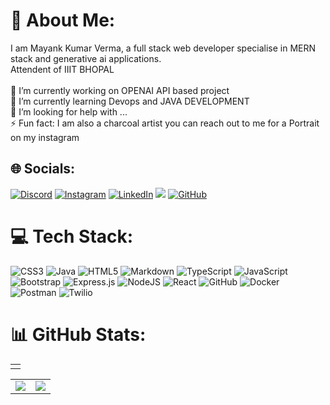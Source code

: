 # 💫 About Me:
I am Mayank Kumar Verma, a full stack web developer specialise in MERN stack and generative ai applications.<br>Attendent of IIIT BHOPAL<br><br>🔭 I’m currently working on OPENAI API based project<br>🌱 I’m currently learning Devops and JAVA DEVELOPMENT<br>🤔 I’m looking for help with ...<br>⚡ Fun fact: I am also a charcoal artist you can reach out to me for a Portrait on my instagram


## 🌐 Socials:
[![Discord](https://img.shields.io/badge/Discord-%237289DA.svg?logo=discord&logoColor=white)](https://discord.gg/mayankdev_) [![Instagram](https://img.shields.io/badge/Instagram-%23E4405F.svg?logo=Instagram&logoColor=white)](https://instagram.com/mynk_vrma) [![LinkedIn](https://img.shields.io/badge/LinkedIn-%230077B5.svg?logo=linkedin&logoColor=white)](https://linkedin.com/in/mayank-kumar-verma-17a5b72a2/) [![](https://img.shields.io/badge/X-black.svg?logo=X&logoColor=white)](https://x.com/MayankV0611) [![GitHub](https://img.shields.io/badge/github-%23121011.svg?style=for-the-badge&logo=github&logoColor=white)](https://github.com/webermayank/webermayank)

# 💻 Tech Stack:
![CSS3](https://img.shields.io/badge/css3-%231572B6.svg?style=for-the-badge&logo=css3&logoColor=white) ![Java](https://img.shields.io/badge/java-%23ED8B00.svg?style=for-the-badge&logo=openjdk&logoColor=white) ![HTML5](https://img.shields.io/badge/html5-%23E34F26.svg?style=for-the-badge&logo=html5&logoColor=white) ![Markdown](https://img.shields.io/badge/markdown-%23000000.svg?style=for-the-badge&logo=markdown&logoColor=white) ![TypeScript](https://img.shields.io/badge/typescript-%23007ACC.svg?style=for-the-badge&logo=typescript&logoColor=white) ![JavaScript](https://img.shields.io/badge/javascript-%23323330.svg?style=for-the-badge&logo=javascript&logoColor=%23F7DF1E) ![Bootstrap](https://img.shields.io/badge/bootstrap-%238511FA.svg?style=for-the-badge&logo=bootstrap&logoColor=white) ![Express.js](https://img.shields.io/badge/express.js-%23404d59.svg?style=for-the-badge&logo=express&logoColor=%2361DAFB) ![NodeJS](https://img.shields.io/badge/node.js-6DA55F?style=for-the-badge&logo=node.js&logoColor=white) ![React](https://img.shields.io/badge/react-%2320232a.svg?style=for-the-badge&logo=react&logoColor=%2361DAFB) ![GitHub](https://img.shields.io/badge/github-%23121011.svg?style=for-the-badge&logo=github&logoColor=white) ![Docker](https://img.shields.io/badge/docker-%230db7ed.svg?style=for-the-badge&logo=docker&logoColor=white) ![Postman](https://img.shields.io/badge/Postman-FF6C37?style=for-the-badge&logo=postman&logoColor=white) ![Twilio](https://img.shields.io/badge/Twilio-F22F46?style=for-the-badge&logo=Twilio&logoColor=white)

<!--
<h3 align="center">A passionate frontend developer from India</h3>

<h3 align="left">Connect with me:</h3>
<p align="left">
</p>

<p>&nbsp;<img align="center" src="https://github-readme-stats.vercel.app/api?username=webermayank&show_icons=true&locale=en" alt="webermayank" /></p>

<p><img align="center" src="https://github-readme-streak-stats.herokuapp.com/?user=webermayank&" alt="webermayank" /></p>
-->

# 📊 GitHub Stats:
<table>
  <tr>
    <td>
      <img src="https://nirzak-streak-stats.vercel.app/?user=webermayank&theme=neon-palenight&hide_border=true&card_width=705" alt="" />
    </td>
   </tr>
</table><table>
  <tr>
    <td><img src="http://github-profile-summary-cards.vercel.app/api/cards/stats?username=webermayank&theme=aura_dark"></td>
    <td><img src="http://github-profile-summary-cards.vercel.app/api/cards/most-commit-language?username=webermayank&theme=aura_dark"></td>
  </tr>
</table>


<!-- Proudly created with GPRM ( https://gprm.itsvg.in ) -->
